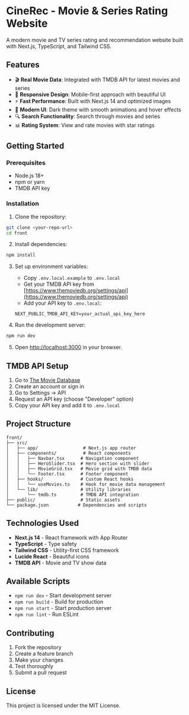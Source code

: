 # CineRec - Movie & Series Rating Website

A modern movie and TV series rating and recommendation website built with Next.js, TypeScript, and Tailwind CSS.

## Features

- 🎬 **Real Movie Data**: Integrated with TMDB API for latest movies and series
- 📱 **Responsive Design**: Mobile-first approach with beautiful UI
- ⚡ **Fast Performance**: Built with Next.js 14 and optimized images
- 🎨 **Modern UI**: Dark theme with smooth animations and hover effects
- 🔍 **Search Functionality**: Search through movies and series
- 📊 **Rating System**: View and rate movies with star ratings

## Getting Started

### Prerequisites

- Node.js 18+ 
- npm or yarn
- TMDB API key

### Installation

1. Clone the repository:
```bash
git clone <your-repo-url>
cd front
```

2. Install dependencies:
```bash
npm install
```

3. Set up environment variables:
   - Copy `.env.local.example` to `.env.local`
   - Get your TMDB API key from [https://www.themoviedb.org/settings/api](https://www.themoviedb.org/settings/api)
   - Add your API key to `.env.local`:
   ```
   NEXT_PUBLIC_TMDB_API_KEY=your_actual_api_key_here
   ```

4. Run the development server:
```bash
npm run dev
```

5. Open [http://localhost:3000](http://localhost:3000) in your browser.

## TMDB API Setup

1. Go to [The Movie Database](https://www.themoviedb.org/)
2. Create an account or sign in
3. Go to Settings → API
4. Request an API key (choose "Developer" option)
5. Copy your API key and add it to `.env.local`

## Project Structure

```
front/
├── src/
│   ├── app/                 # Next.js app router
│   ├── components/          # React components
│   │   ├── Navbar.tsx      # Navigation component
│   │   ├── HeroSlider.tsx  # Hero section with slider
│   │   ├── MovieGrid.tsx   # Movie grid with TMDB data
│   │   └── Footer.tsx      # Footer component
│   ├── hooks/              # Custom React hooks
│   │   └── useMovies.ts    # Hook for movie data management
│   └── lib/                # Utility libraries
│       └── tmdb.ts         # TMDB API integration
├── public/                 # Static assets
└── package.json           # Dependencies and scripts
```

## Technologies Used

- **Next.js 14** - React framework with App Router
- **TypeScript** - Type safety
- **Tailwind CSS** - Utility-first CSS framework
- **Lucide React** - Beautiful icons
- **TMDB API** - Movie and TV show data

## Available Scripts

- `npm run dev` - Start development server
- `npm run build` - Build for production
- `npm run start` - Start production server
- `npm run lint` - Run ESLint

## Contributing

1. Fork the repository
2. Create a feature branch
3. Make your changes
4. Test thoroughly
5. Submit a pull request

## License

This project is licensed under the MIT License.
